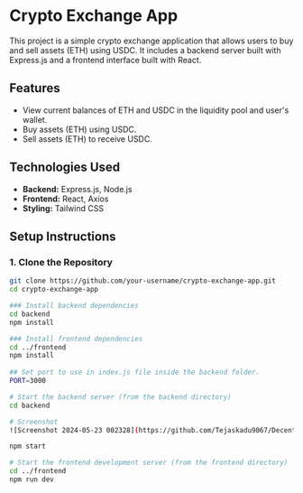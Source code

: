 # Crypto Exchange App

This project is a simple crypto exchange application that allows users to buy and sell assets (ETH) using USDC. It includes a backend server built with Express.js and a frontend interface built with React.

## Features

- View current balances of ETH and USDC in the liquidity pool and user's wallet.
- Buy assets (ETH) using USDC.
- Sell assets (ETH) to receive USDC.

## Technologies Used

- **Backend:** Express.js, Node.js
- **Frontend:** React, Axios
- **Styling:** Tailwind CSS

## Setup Instructions

### 1. Clone the Repository

```bash
git clone https://github.com/your-username/crypto-exchange-app.git
cd crypto-exchange-app

### Install backend dependencies
cd backend
npm install

### Install frontend dependencies
cd ../frontend
npm install
 
## Set port to use in index.js file inside the backend folder.
PORT=3000

# Start the backend server (from the backend directory)
cd backend

# Screenshot
![Screenshot 2024-05-23 002328](https://github.com/Tejaskadu9067/Decentralized-Exchange-/assets/142161466/aae05c0b-789a-4f67-912e-daf790894a59)

npm start

# Start the frontend development server (from the frontend directory)
cd ../frontend
npm run dev
